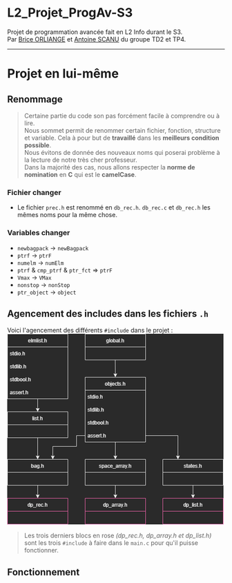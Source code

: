 # L2_Projet_ProgAv-S3

Projet de programmation avancée fait en L2 Info durant le S3.  
Par [Brice ORLIANGE](mailto:briceorl54580@gmail.com) et [Antoine SCANU](mailto:antoine.scanu1@gmail.com) du groupe TD2 et TP4.

________________________

# Projet en lui-même

## Renommage

> Certaine partie du code son pas forcément facile à comprendre ou à lire.  
> Nous sommet permit de renommer certain fichier, fonction, structure et variable. Cela à pour but de **travaillé** dans les **meilleurs condition possible**.  
> Nous évitons de donnée des nouveaux noms qui poserai problème à la lecture de notre très cher professeur.  
> Dans la majorité des cas, nous allons respecter la **norme de nomination** en **C** qui est le **camelCase**.

### Fichier changer

- Le fichier `prec.h` est renommé en `db_rec.h`. `db_rec.c` et `db_rec.h` les mêmes noms pour la même chose.

### Variables changer

- `newbagpack` -> `newBagpack`
- `ptrf` -> `ptrF`
- `numelm` -> `numElm`
- `ptrf` & `cmp_ptrf` & `ptr_fct` => `ptrF`
- `Vmax` -> `VMax`
- `nonstop` -> `nonStop`
- `ptr_object` -> `object`

## Agencement des includes dans les fichiers `.h`

Voici l'agencement des différents `#include` dans le projet :  
![L'image n'a pas réussi à se charger (image/Projet_ProgAv_Gestion_des_.h.drawio.png)](image/Projet_ProgAv_Gestion_des_.h.drawio.png)  
> Les trois derniers blocs en rose _(dp_rec.h, dp_array.h et dp_list.h)_ sont les trois `#include` à faire dans le `main.c` pour qu'il puisse fonctionner.

## Fonctionnement

###